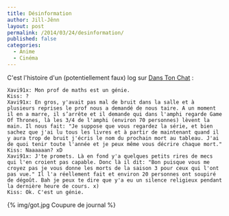 ```yaml
---
title: Désinformation
author: Jill-Jênn
layout: post
permalink: /2014/03/24/desinformation/
published: false
categories:
  - Anime
  - Cinéma
---
```

C'est l'histoire d'un (potentiellement faux) log sur [Dans Ton Chat](http://danstonchat.com/15431.html) :

    Xavi91x: Mon prof de maths est un génie.
    Kiss: ?
    Xavi91x: En gros, y'avait pas mal de bruit dans la salle et à plusieurs reprises le prof nous a demandé de nous taire. A un moment il en a marre, il s’arrête et il demande qui dans l'amphi regarde Game Of Thrones, là les 3/4 de l'amphi (environ 70 personnes) lèvent la main. Il nous fait: "Je suppose que vous regardez la série, et bien sachez que j'ai lu tous les livres et à partir de maintenant quand il y aura trop de bruit j'écris le nom du prochain mort au tableau. J'ai de quoi tenir toute l'année et je peux même vous décrire chaque mort."
    Kiss: Naaaaaan? xD
    Xavi91x: J'te promets. Là en fond y'a quelques petits rires de mecs qui l'en croient pas capable. Donc là il dit: "Bon puisque vous me croyez pas je vous donne les morts de la saison 3 pour ceux qui l'ont pas vue." Il l'a réellement fait et environ 20 personnes ont soupiré de dégoût. Bah je peux te dire que y'a eu un silence religieux pendant la dernière heure de cours. x)
    Kiss: Ok. C'est un génie.

{% img/got.jpg Coupure de journal %}

